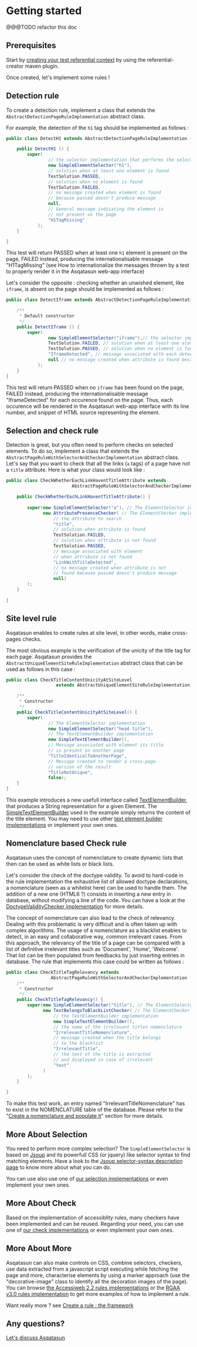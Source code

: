 # Getting started

@@@TODO refactor this doc

## Prerequisites

Start by [creating your test referential context](How-to-create-your-own-referential.md) by using the referential-creator maven plugin. 

Once created, let's implement some rules !

## Detection rule

To create a detection rule, implement a class that extends the `AbstractDetectionPageRuleImplementation` abstract class. 

For example, the detection of the `h1` tag should be implemented as follows : 

```java
public class DetectH1 extends AbstractDetectionPageRuleImplementation {

    public DetectH1 () {
        super(
                // the selector implementation that performs the selection
                new SimpleElementSelector("h1"),
                // solution when at least one element is found
                TestSolution.PASSED,
                // solution when no element is found
                TestSolution.FAILED, 
                // no message created when element is found 
                // because passed doesn't produce message
                null, 
                // General message indicating the element is 
                // not present on the page
                "H1TagMissing" 
            );
    }

}
```
This test will return PASSED when at least one `h1` element is present on the page, FAILED instead, producing the internationalisable message "H1TagMissing" (see How to internationalize the messages thrown by a test to properly render it in the Asqatasun web-app interface)

Let's consider the opposite : checking whether an unwished element, like `iframe`, is absent on the page should be implemented as follows : 
```java
public class DetectIframe extends AbstractDetectionPageRuleImplementation {

    /**
     * Default constructor
     */
    public DetectIframe () {
        super(
                new SimpleElementSelector("iframe"),// the selector implementation that performs the selection
                TestSolution.FAILED, // solution when at least one element is found
                TestSolution.PASSED, // solution when no element is found
                "IframeDetected", // message associated with each detected element
                null // no message created when attribute is found because passed doesn't produce message
            );
    }
}
```
This test will return PASSED when no `iframe` has been found on the page, FAILED instead, producing the internationalisable message "IframeDetected" for each occurence found on the page. Thus, each occurence will be rendered in the  Asqatasun web-app interface with its line number, and snippet of HTML source representing the element.

## Selection and check rule
Detection is great, but you often need to perform checks on selected elements. To do so, implement a class that extends the `AbstractPageRuleWithSelectorAndCheckerImplementation` abstract class.  
Let's say that you want to check that all the links (`a` tags) of a page have not a `title` attribute. Here is what your class would look like : 

```java
public class CheckWhetherEachLinkHaventTitleAttribute extends 
                         AbstractPageRuleWithSelectorAndCheckerImplementation {

    public CheckWhetherEachLinkHaventTitleAttribute() {
               
        super(new SimpleElementSelector("a"), // The ElementSelector implementation
              new AttributePresenceChecker( // The ElementChecker implementation
                  // the attribute to search
                  "title",
                  // solution when attribute is found  
                  TestSolution.FAILED,
                  // solution when attribute is not found
                  TestSolution.PASSED,
                  // message associated with element 
                  // when attribute is not found
                  "LinkWithTitleDetected",
                  // no message created when attribute is not 
                  // found because passed doesn't produce message
                  null)
        );
    }

}
```
## Site level rule
Asqatasun enables to create rules at site level, in other words, make cross-pages checks.

The most obvious example is the verification of the unicity of the title tag for each page. Asqatasun provides
the `AbstractUniqueElementSiteRuleImplementation` abstract class that can be used as follows in this case : 

```java
public class CheckTitleContentUnicityAtSiteLevel
                   extends AbstractUniqueElementSiteRuleImplementation {

    /**
     * Constructor
     */
    public CheckTitleContentUnicityAtSiteLevel() {
        super(
                // The ElementSelector implementation   
                new SimpleElementSelector("head title"), 
                // The TextElementBuilder implementation
                new SimpleTextElementBuilder(), 
                // Message associated with element its title 
                // is present on another page
                "TitleIdenticalToAnotherPage",
                // Message created to render a cross-page 
                // version of the result 
                "TitleNotUnique",
                false);
    }
}
``` 
This example introduces a new usefull interface called [TextElementBuilder](Create-a-rule-:-the-framework.md#textelementbuilder), that produces a String representation for a given Element. The [SimpleTextElementBuilder](https://github.com/Asqatasun/Asqatasun/blob/master/rules/rules-commons/src/main/java/org/asqatasun/rules/elementselector/SimpleElementSelector.java) used in the example simply returns the content of the title element. You may need to use other [text element builder implementations](Create-a-rule-:-the-framework.md#the-existing-textelementbuilder-implementations) or implement your own ones.

## Nomenclature based Check rule
Asqatasun uses the concept of nomenclature to create dynamic lists that then can be used as white lists or black lists. 

Let's consider the check of the doctype validity. To avoid to hard-code in the rule implementation the exhaustive list of allowed doctype declarations, a nomenclature (seen as a whitelist here) can be used to handle them. The addition of a new one (HTML6 ?) consists in inserting a new entry in database, without modifying a line of the code. You can have a look at the [DoctypeValidityChecker implementation](https://github.com/Asqatasun/Asqatasun/blob/master/rules/rules-commons/src/main/java/org/asqatasun/rules/elementchecker/doctype/DoctypeValidityChecker.java) for more details.

The concept of nomenclature can also lead to the check of relevancy. Dealing with this problematic is very difficult and is often taken up with complex algorithms. The usage of a nomenclature as a blacklist enables to detect, in an easy and collaborative way, common irrelevant cases.
From this approach, the relevancy of the title of a page can be compared with a list of definitive irrelevant titles such as 'Document', 'Home', 'Welcome'. That list can be then populated from feedbacks by just inserting entries in database. The rule that implements this case could be written as follows : 
```java
public class CheckTitleTagRelevancy extends 
                 AbstractPageRuleWithSelectorAndCheckerImplementation {
    /**
     * Constructor
     */
    public CheckTitleTagRelevancy() {
        super(new SimpleElementSelector("title"), // The ElementSelector implementation
              new TextBelongsToBlackListChecker( // The ElementChecker implementation
                  // the TextElementBuilder implementation  
                  new SimpleTextElementBuilder(), 
                  // the name of the irrelevant titles nomenclature 
                  "IrrelevantTitleNomenclature",
                  // message created when the title belongs 
                  // to the blacklist 
                  "IrrelevantTitle",
                  // the text of the title is extracted 
                  // and displayed in case of irrelevant   
                  "text" 
              )
        );
    }

}
```
To make this test work, an entry named "IrrelevantTitleNomenclature" has to exist in the NOMENCLATURE table of the database. Please refer to the "[Create a nomenclature and populate it](Create-a-rule-:-the-framework.md#create-a-nomenclature-and-populate-it)" section for more details.


## More About Selection
You need to perform more complex selection? The `SimpleElementSelector` is based on [Jsoup](https://jsoup.org/) and its powerfull CSS (or jquery) like selector syntax to find matching elements. Have a look to the [Jsoup selector-syntax description page](https://jsoup.org/cookbook/extracting-data/selector-syntax) to know more about what you can do.

You can use also use one of [our selection implementations](Create-a-rule-:-the-framework.md#the-existing-elementselector-implementations) or even implement your own ones. 

## More About Check
Based on the implementation of accessiblity rules, many checkers have been implemented and can be reused.
Regarding your need, you can use one of [our check implementations](Create-a-rule-:-the-framework.md#the-existing-elementchecker-implementations) or even implement your own ones.

## More About More
Asqatasun can also make controls on CSS, combine selectors, checkers, use data extracted from a javascript script executing while fetching the page and more, characterise elements by using a marker approach (use the "decorative-image" class to identify all the decoration images of the page). You can browse [the Accessiweb 2.2 rules implementations](https://github.com/Asqatasun/Asqatasun/tree/master/rules/rules-accessiweb2.2/src/main/java/org/asqatasun/rules/accessiweb22) or the [RGAA v3.0 rules implementation](https://github.com/Asqatasun/Asqatasun/tree/master/rules/rules-rgaa3.0/src/main/java/org/asqatasun/rules/rgaa30) to get more examples of how to implement a rule. 

Want really more ? see [Create a rule : the framework](Create-a-rule-:-the-framework.md)

## Any questions?

[Let's discuss Asqatasun](http://forum.asqatasun.org/)
